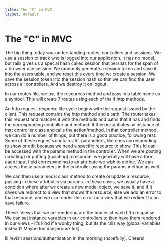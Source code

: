 ```yaml
---
title: The "C" in MVC
layout: default 
---
```


# The "C" in MVC

The big thing today was understanding routes, controllers and sessions. We use a session to track who is logged into our application. It has no model, but rails gives us a special hash called session that persists for the span of a browser use session. We randomly generate a session token and save it into the users table, and we reset this every time we create a session. We save the session token into the session hash so that we can find the user across all controllers, And we destroy it on logout.

In our routes file, we use the resources method and pass in a table name as a symbol. This will create 7 routes using each of the 4 http methods.

An http request-response life cycle begins with the request issued by the client. This request contains the http method and a path. The router takes this request and matches it with the methods and paths that it has and finds the corresponding controller and method. It then instantiates an instance of that controller class and calls the action/method. In that controller method, we can do a number of things, but there is a good practice, following rest. Some of these requests contain URL parameters, like ones corresponding to show or edit because we need a specific resource to show. This Id can be accessed with the params method in the controller. When we are posting (creating) or putting (updating) a resource, we generally will have a form, each input field corresponding to an attribute we wish to define. We can access these parameters in the controller using the params method as well.

We can then use a model class method to create or update a resource, passing in these attributes via params. In these cases, we usually have a condition where after we create a new model object, we save it, and if it saves we redirect to a view that shows the resource, else we add an error to that resource, and we can render this error on a view that we redirect to on save failure.

These. Views that we are rendering are the bodies of each http response. We can set instance variables in our controllers to then have them rendered in our views - it’s kind if a wonky thing, but its the rails way (global variables instead? Maybe too dangerous? Idk).

Ill revisit sessions/authentication in the morning (hopefully). Cheers!